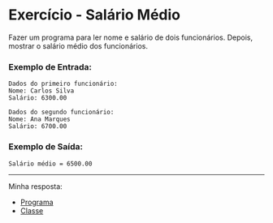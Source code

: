 # Exercício - Salário Médio

Fazer um programa para ler nome e salário de dois funcionários. Depois, mostrar o salário
médio dos funcionários.

### Exemplo de Entrada:

```
Dados do primeiro funcionário:
Nome: Carlos Silva
Salário: 6300.00

Dados do segundo funcionário:
Nome: Ana Marques
Salário: 6700.00
```

### Exemplo de Saída:

```
Salário médio = 6500.00
```

---

Minha resposta:

- [Programa](https://github.com/JonathanBarr0s/Udemy-CSharp/blob/main/01.%20Introdu%C3%A7%C3%A3o%20%C3%A0%20Programa%C3%A7%C3%A3o%20Orientada%20a%20Objetos/00.%20Pessoa%20Mais%20Velha/PessoaMaisVelha/PessoaMaisVelha/Program.cs)
- [Classe](https://github.com/JonathanBarr0s/Udemy-CSharp/blob/main/01.%20Introdu%C3%A7%C3%A3o%20%C3%A0%20Programa%C3%A7%C3%A3o%20Orientada%20a%20Objetos/00.%20Pessoa%20Mais%20Velha/PessoaMaisVelha/PessoaMaisVelha/Pessoa.cs)